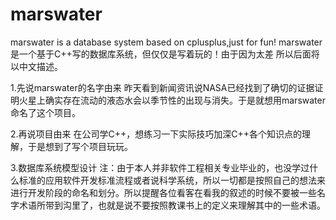 # marswater
marswater is a database system based on cplusplus,just for fun!
marswater 是一个基于C++写的数据库系统，但仅仅是写着玩的！由于因为太差  所以后面将以中文描述。

1.先说marswater的名字由来
    昨天看到新闻资讯说NASA已经找到了确切的证据证明火星上确实存在流动的液态水会以季节性的出现与消失。于是就想用marswater命名了这个项目。
    
2.再说项目由来
    在公司学C++，想练习一下实际技巧加深C++各个知识点的理解，于是想到了写个项目玩玩。


3.数据库系统模型设计
    注：由于本人并非软件工程相关专业毕业的，也没学过什么标准的应用软件开发标准流程或者说科学系统，所以一切都是按照自己的想法来进行开发阶段的命名和划分。所以提醒各位看客在看我的叙述的时候不要被一些名字术语所带到沟里了，也就是说不要按照教课书上的定义来理解其中的一些术语。
    
    
    
    
      
